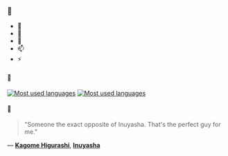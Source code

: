 ### 👋

- 🔭
- 🌱
- 💬
- 📫
- ⚡

#### 🧏

[![Most used languages](https://github-readme-stats-aynah.vercel.app/api/top-langs/?username=aynh&theme=solarized-dark&langs_count=6&layout=compact&hide_title=true)](https://github.com/anuraghazra/github-readme-stats#gh-dark-mode-only)
[![Most used languages](https://github-readme-stats-aynah.vercel.app/api/top-langs/?username=aynh&theme=solarized-light&langs_count=6&layout=compact&hide_title=true)](https://github.com/anuraghazra/github-readme-stats#gh-light-mode-only)

#### 💬

> "Someone the exact opposite of Inuyasha.  That's the perfect guy for me."

&mdash; [**Kagome Higurashi**](https://myanimelist.net/character.php?q=Kagome%20Higurashi&cat=character), [**Inuyasha**](https://myanimelist.net/search/all?q=Inuyasha&cat=all)
